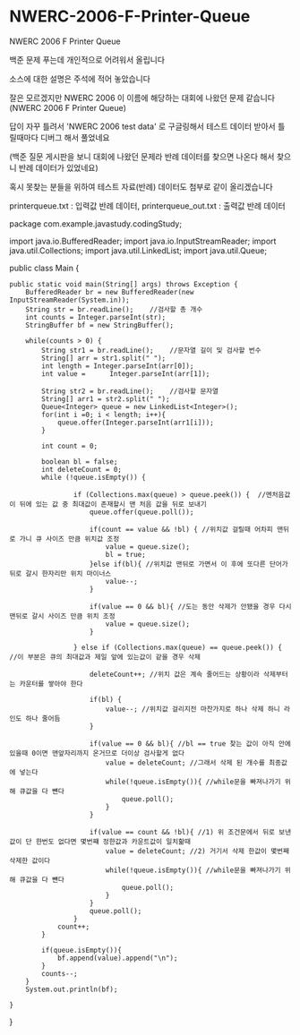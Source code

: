# NWERC-2006-F-Printer-Queue
NWERC 2006 F Printer Queue


백준 문제 푸는데 개인적으로 어려워서 올립니다

소스에 대한 설명은 주석에 적어 놓았습니다

잘은 모르겠지만 NWERC 2006 이 이름에 해당하는 대회에 나왔던 문제 같습니다(NWERC 2006 F Printer Queue)

답이 자꾸 틀려서 'NWERC 2006 test data' 로 구글링해서 테스트 데이터 받아서 틀릴때마다 디버그 해서 풀었네요

(백준 질문 게시판을 보니 대회에 나왔던 문제라 반례 데이터를 찾으면 나온다 해서 찾으니 반례 데이터가 있었네요)

혹시 못찾는 분들을 위하여 테스트 자료(반례) 데이터도 첨부로 같이 올리겠습니다

printerqueue.txt : 입력값 반례 데이터, printerqueue_out.txt : 출력값 반례 데이터

package com.example.javastudy.codingStudy;

import java.io.BufferedReader;
import java.io.InputStreamReader;
import java.util.Collections;
import java.util.LinkedList;
import java.util.Queue;

public class Main {

    public static void main(String[] args) throws Exception {
        BufferedReader br = new BufferedReader(new InputStreamReader(System.in));
        String str = br.readLine();    //검사할 총 개수
        int counts = Integer.parseInt(str);
        StringBuffer bf = new StringBuffer();

        while(counts > 0) {
            String str1 = br.readLine();    //문자열 길이 및 검사할 번수
            String[] arr = str1.split(" ");
            int length = Integer.parseInt(arr[0]);
            int value =      Integer.parseInt(arr[1]);

            String str2 = br.readLine();    //검사할 문자열
            String[] arr1 = str2.split(" ");
            Queue<Integer> queue = new LinkedList<Integer>();
            for(int i =0; i < length; i++){
                queue.offer(Integer.parseInt(arr1[i]));
            }

            int count = 0;

            boolean bl = false;
            int deleteCount = 0;
            while (!queue.isEmpty()) {

                    if (Collections.max(queue) > queue.peek()) {  //멘처음값이 뒤에 있는 값 중 최대값이 존재할시 맨 처음 값을 뒤로 보내기
                        queue.offer(queue.poll());

                        if(count == value && !bl) { //위치값 걸릴때 어차피 맨뒤로 가니 큐 사이즈 만큼 위치값 조정
                            value = queue.size();
                            bl = true;
                        }else if(bl){ //위치값 맨뒤로 가면서 이 후에 또다른 단어가 뒤로 갈시 한자리만 위치 마이너스
                            value--;
                        }

                        if(value == 0 && bl){ //도는 동안 삭제가 안됐을 경우 다시 맨뒤로 갈시 사이즈 만큼 위치 조정
                            value = queue.size();
                        }

                    } else if (Collections.max(queue) == queue.peek()) { //이 부분은 큐의 최대값과 제일 앞에 있는값이 같을 경우 삭제

                        deleteCount++; //위치 값은 계속 줄어드는 상황이라 삭제부터는 카운터를 쌓아야 한다

                        if(bl) {
                            value--; //위치값 걸리지전 마찬가지로 하나 삭제 하니 라인도 하나 줄어듬
                        }

                        if(value == 0 && bl){ //bl == true 찾는 값이 아직 안에 있을때 0이면 맨앞자리까지 온거므로 더이상 검사할게 없다
                            value = deleteCount; //그래서 삭제 된 개수를 최종값에 넣는다
                            while(!queue.isEmpty()){ //while문을 빠져나가기 위해 큐값을 다 뺸다
                                queue.poll();
                            }
                        }

                        if(value == count && !bl){ //1) 위 조건문에서 뒤로 보낸값이 단 한번도 없다면 몇번쨰 정한값과 카운트값이 일치핢때
                            value = deleteCount; //2) 거기서 삭제 한값이 몇번째 삭제한 값이다
                            while(!queue.isEmpty()){ //while문을 빠져나가기 위해 큐값을 다 뺸다
                                queue.poll();
                            }
                        }
                        queue.poll();
                    }
                count++;
            }

            if(queue.isEmpty()){
                bf.append(value).append("\n");
            }
            counts--;
        }
        System.out.println(bf);

    }
}
